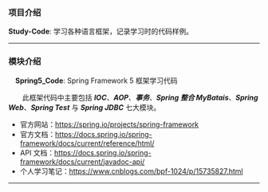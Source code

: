 ### 项目介绍

**Study-Code**: 学习各种语言框架，记录学习时的代码样例。

<hr/>

### 模块介绍

&emsp;**Spring5_Code**: Spring Framework 5 框架学习代码

&emsp;&emsp;此框架代码中主要包括 ***IOC***、***AOP***、***事务***、***Spring 整合 MyBatais***、***Spring Web***、***Spring Test*** 与 ***Spring JDBC*** 七大模块。

+ 官方网站：https://spring.io/projects/spring-framework
+ 官方文档：https://docs.spring.io/spring-framework/docs/current/reference/html/
+ API 文档：https://docs.spring.io/spring-framework/docs/current/javadoc-api/
+ 个人学习笔记：https://www.cnblogs.com/bpf-1024/p/15735827.html

<hr/>